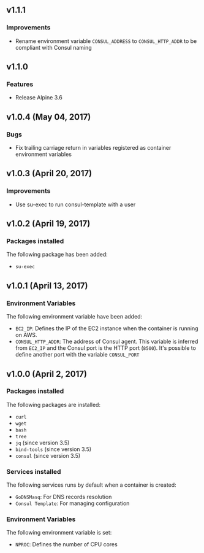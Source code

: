 ## v1.1.1

### Improvements

 - Rename environment variable `CONSUL_ADDRESS` to `CONSUL_HTTP_ADDR` to be compliant with Consul naming
 
## v1.1.0

### Features

 - Release Alpine 3.6

## v1.0.4 (May 04, 2017) 

### Bugs

- Fix trailing carriage return  in variables registered as container environment variables

## v1.0.3 (April 20, 2017) 

### Improvements

  - Use su-exec to run consul-template with a user

## v1.0.2 (April 19, 2017) 

### Packages installed

The following package has been added:
  - `su-exec`

## v1.0.1 (April 13, 2017) 

### Environment Variables

The following environment variable have been added:
  - `EC2_IP`: Defines the IP of the EC2 instance when the container is running on AWS.
  - `CONSUL_HTTP_ADDR`: The address of Consul agent. This variable is inferred from `EC2_IP` and the Consul port is the HTTP port (`8500`). 
  It's possible to define another port with the variable `CONSUL_PORT`

  
## v1.0.0 (April 2, 2017) 

### Packages installed

The following packages are installed:
  - `curl`
  - `wget`
  - `bash` 
  - `tree`
  - `jq` (since version 3.5)
  - `bind-tools` (since version 3.5)
  - `consul` (since version 3.5)

### Services installed

The following services runs by default when a container is created:
  - `GoDNSMasq`: For DNS records resolution
  - `Consul Template`: For managing configuration

### Environment Variables

The following environment variable is set:
  - `NPROC`: Defines the number of CPU cores